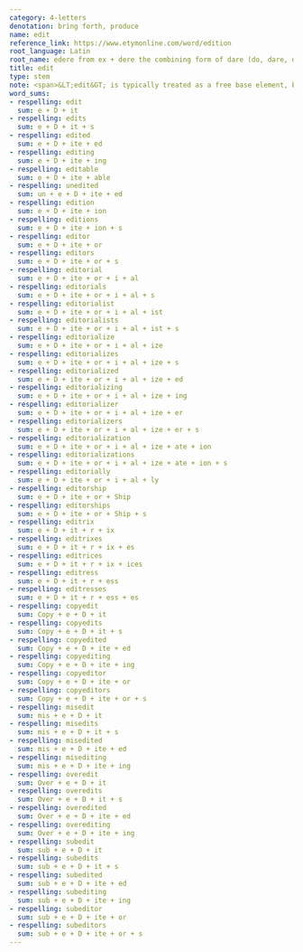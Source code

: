 ```yaml
---
category: 4-letters
denotation: bring forth, produce
name: edit
reference_link: https://www.etymonline.com/word/edition
root_language: Latin
root_name: edere from ex + dere the combining form of dare (do, dare, dedi, datus)
title: edit
type: stem
note: <span>&LT;edit&GT; is typically treated as a free base element, but it can arguably be analyzed into &LT;e&GT; + &LT;<a href="https://swi.storyhouracademy.com/bases/1-letter/d-dare/">D</a>&GT; + &LT;it&GT;, where &LT;D&GT; is the base element.</span>
word_sums:
- respelling: edit
  sum: e + D + it
- respelling: edits
  sum: e + D + it + s
- respelling: edited
  sum: e + D + ite + ed
- respelling: editing
  sum: e + D + ite + ing
- respelling: editable
  sum: e + D + ite + able
- respelling: unedited
  sum: un + e + D + ite + ed
- respelling: edition
  sum: e + D + ite + ion
- respelling: editions
  sum: e + D + ite + ion + s
- respelling: editor
  sum: e + D + ite + or
- respelling: editors
  sum: e + D + ite + or + s
- respelling: editorial
  sum: e + D + ite + or + i + al
- respelling: editorials
  sum: e + D + ite + or + i + al + s
- respelling: editorialist
  sum: e + D + ite + or + i + al + ist
- respelling: editorialists
  sum: e + D + ite + or + i + al + ist + s
- respelling: editorialize
  sum: e + D + ite + or + i + al + ize
- respelling: editorializes
  sum: e + D + ite + or + i + al + ize + s
- respelling: editorialized
  sum: e + D + ite + or + i + al + ize + ed
- respelling: editorializing
  sum: e + D + ite + or + i + al + ize + ing
- respelling: editorializer
  sum: e + D + ite + or + i + al + ize + er
- respelling: editorializers
  sum: e + D + ite + or + i + al + ize + er + s
- respelling: editorialization
  sum: e + D + ite + or + i + al + ize + ate + ion
- respelling: editorializations
  sum: e + D + ite + or + i + al + ize + ate + ion + s
- respelling: editorially
  sum: e + D + ite + or + i + al + ly
- respelling: editorship
  sum: e + D + ite + or + Ship
- respelling: editorships
  sum: e + D + ite + or + Ship + s
- respelling: editrix
  sum: e + D + it + r + ix
- respelling: editrixes
  sum: e + D + it + r + ix + es
- respelling: editrices
  sum: e + D + it + r + ix + ices
- respelling: editress
  sum: e + D + it + r + ess
- respelling: editresses
  sum: e + D + it + r + ess + es
- respelling: copyedit
  sum: Copy + e + D + it
- respelling: copyedits
  sum: Copy + e + D + it + s
- respelling: copyedited
  sum: Copy + e + D + ite + ed
- respelling: copyediting
  sum: Copy + e + D + ite + ing
- respelling: copyeditor
  sum: Copy + e + D + ite + or
- respelling: copyeditors
  sum: Copy + e + D + ite + or + s
- respelling: misedit
  sum: mis + e + D + it
- respelling: misedits
  sum: mis + e + D + it + s
- respelling: misedited
  sum: mis + e + D + ite + ed
- respelling: misediting
  sum: mis + e + D + ite + ing
- respelling: overedit
  sum: Over + e + D + it
- respelling: overedits
  sum: Over + e + D + it + s
- respelling: overedited
  sum: Over + e + D + ite + ed
- respelling: overediting
  sum: Over + e + D + ite + ing
- respelling: subedit
  sum: sub + e + D + it
- respelling: subedits
  sum: sub + e + D + it + s
- respelling: subedited
  sum: sub + e + D + ite + ed
- respelling: subediting
  sum: sub + e + D + ite + ing
- respelling: subeditor
  sum: sub + e + D + ite + or
- respelling: subeditors
  sum: sub + e + D + ite + or + s
---
```

